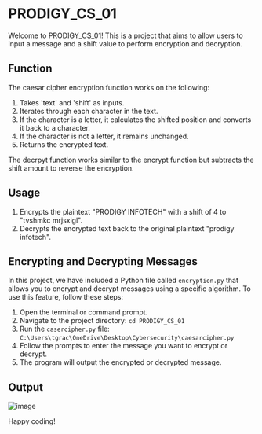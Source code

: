 # PRODIGY_CS_01

Welcome to PRODIGY_CS_01! This is a project that aims to allow users to input a message and a shift value to perform encryption and decryption.

## Function

The caesar cipher encryption function works on the following:
1. Takes 'text' and 'shift' as inputs.
2. Iterates through each character in the text.
3. If the character is a letter, it calculates the shifted position and converts it back to a character.
4. If the character is not a letter, it remains unchanged.
5. Returns the encrypted text.

The decrpyt function works similar to the encrypt function but subtracts the shift amount to reverse the encryption.

## Usage

1. Encrypts the plaintext "PRODIGY INFOTECH" with a shift of 4 to "tvshmkc mrjsxigl".
2. Decrypts the encrypted text back to the original plaintext "prodigy infotech".



## Encrypting and Decrypting Messages

In this project, we have included a Python file called `encryption.py` that allows you to encrypt and decrypt messages using a specific algorithm. To use this feature, follow these steps:

1. Open the terminal or command prompt.
2. Navigate to the project directory: `cd PRODIGY_CS_01`
3. Run the `casercipher.py` file: `C:\Users\tgrac\OneDrive\Desktop\Cybersecurity\caesarcipher.py`
4. Follow the prompts to enter the message you want to encrypt or decrypt.
5. The program will output the encrypted or decrypted message.


## Output

![image](https://github.com/GraceAdvitiya/PRODIGY_CS_01/assets/137154095/eb6562a5-7a7c-4ac1-bd8d-e52c3461429b)

Happy coding!
